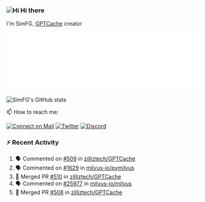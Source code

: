 ### <img src='https://qpluspicture.oss-cn-beijing.aliyuncs.com/6LjjQA/Hi.gif' alt='Hi' width="24"/> Hi there

I'm SimFG, [GPTCache](https://github.com/zilliztech/GPTCache) creator

![Metrics 👋](/metrics.plugin.followup.user.svg)

![SimFG's GitHub stats](https://github-readme-stats.vercel.app/api?username=SimFG&show_icons=true&theme=radical&count_private=true)

📫 How to reach me:

[![Connect on Mail](https://img.shields.io/badge/Ask%20me-anything-1abc9c.svg)](mailto:1142838399@qq.com)
[![Twitter](https://img.shields.io/twitter/follow/FogSim?style=social)](https://twitter.com/FogSim)
[![Discord](https://img.shields.io/discord/1092648432495251507?label=Discord&logo=discord)](https://discord.gg/Q8C6WEjSWV)

### :zap: Recent Activity

<!--START_SECTION:activity-->
1. 🗣 Commented on [#509](https://github.com/zilliztech/GPTCache/issues/509) in [zilliztech/GPTCache](https://github.com/zilliztech/GPTCache)
2. 🗣 Commented on [#1629](https://github.com/milvus-io/pymilvus/issues/1629) in [milvus-io/pymilvus](https://github.com/milvus-io/pymilvus)
3. 🎉 Merged PR [#510](https://github.com/zilliztech/GPTCache/pull/510) in [zilliztech/GPTCache](https://github.com/zilliztech/GPTCache)
4. 🗣 Commented on [#25977](https://github.com/milvus-io/milvus/issues/25977) in [milvus-io/milvus](https://github.com/milvus-io/milvus)
5. 🎉 Merged PR [#508](https://github.com/zilliztech/GPTCache/pull/508) in [zilliztech/GPTCache](https://github.com/zilliztech/GPTCache)
<!--END_SECTION:activity-->


